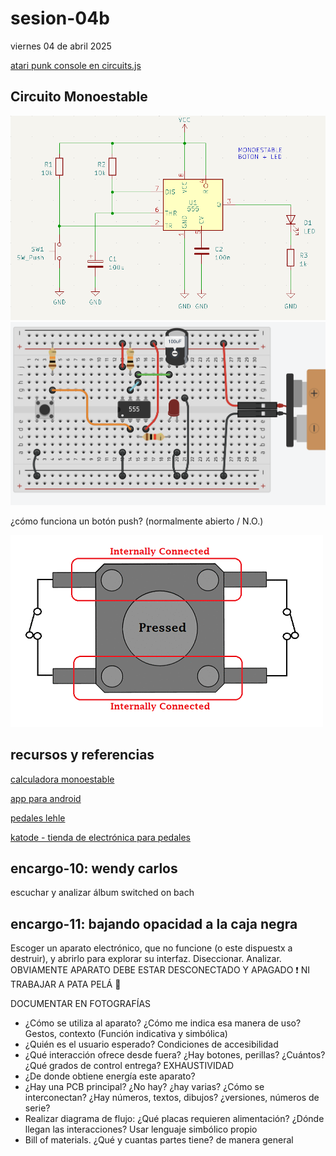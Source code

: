 # sesion-04b

viernes 04 de abril 2025

[atari punk console en circuits.js](https://www.falstad.com/circuit/circuitjs.html?ctz=CQAgjCAMB0l3BWEBmayxgQFgWAnAgBwBseATOmSApNSFstQKYC0GAUGMUsVuOSEK18VYlE7cUCKiJTFC-UfWh5VagvHhh2Ac3DFayafsOE+tSOwBK4Mgq7C7thRfq0krmAl30sC5PK+-mZQ4gBOKFRkZHzIMgahYPDsAO6RJs4ZlmlxINF8vHkx4jlRhAqFdi7sAMbpcYZUAQp8YKwKZNAA7F28eF1k8gREXZAesJAQlnq5zfUhFqn1ZLSFDSXLjXnlG7L5illLsg6ZJ9kHJ1hch2l+tPt3N-RCGVdiZ0cCZAhiZAN5Pw2RiixXW+3O60u1w+dXWcJWKBCrQmmlRmjaLC6UGg5SIyACkG4hDA+II2LgUx8cJC6ywcFCEIRcOM60Z91BTIR5z+UUBPO21TS-KqUjKgqCchaflF4gA8nl-t9foq6Qz2PLHkrnvdVYswF0+Cxclq2L8dhAkppyWMQFYmABnACW9oALgBDAB2NSYSyNYvSIvOpoVTSi-0ZIYDxUs+r4Wr2iuKFtR2LwYzwtodzvdXp9Qr5HPZ5iWwsg-gRK3FYLLkWECUsAHttoJQnS8ApxlNwOwm2QMy56EkxJ3EuwgA)

## Circuito Monoestable

![monoestable_sch](./archivos/mono_sch.png)
![monoestable_proto](./archivos/monostable.png)

¿cómo funciona un botón push? (normalmente abierto / N.O.)

![boton](./archivos/push.gif)

## recursos y referencias

[calculadora monoestable](https://ohmslawcalculator.com/555-monostable-calculator)

[app para android](https://play.google.com/store/apps/details?id=it.android.demi.elettronica&hl=es_CL)

[pedales lehle](https://www.lehle.com/lehle-dual-expression)

[katode - tienda de electrónica para pedales](https://www.katode.cl/)

## encargo-10: wendy carlos

escuchar y analizar álbum switched on bach

## encargo-11: bajando opacidad a la caja negra

Escoger un aparato electrónico, que no funcione (o este dispuestx a destruir), y abrirlo para explorar su interfaz. Diseccionar. Analizar.  OBVIAMENTE APARATO DEBE ESTAR DESCONECTADO Y APAGADO ❗ NI TRABAJAR A PATA PELÁ 🦶

DOCUMENTAR EN FOTOGRAFÍAS

* ¿Cómo se utiliza al aparato? ¿Cómo me indica esa manera de uso? Gestos, contexto (Función indicativa y simbólica)
* ¿Quién es el usuario esperado? Condiciones de accesibilidad
* ¿Qué interacción ofrece desde fuera? ¿Hay botones, perillas? ¿Cuántos? ¿Qué grados de control entrega? EXHAUSTIVIDAD
* ¿De donde obtiene energía este aparato?
* ¿Hay una PCB principal? ¿No hay? ¿hay varias? ¿Cómo se interconectan?  ¿Hay números, textos, dibujos? ¿versiones, números de serie?
* Realizar diagrama de flujo: ¿Qué placas requieren alimentación? ¿Dónde llegan las interacciones? Usar lenguaje simbólico propio
* Bill of materials. ¿Qué y cuantas partes tiene? de manera general
